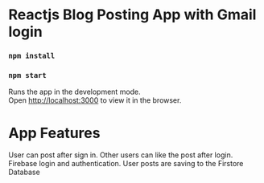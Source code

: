 # Reactjs Blog Posting App with Gmail login

### `npm install`

### `npm start`

Runs the app in the development mode.\
Open [http://localhost:3000](http://localhost:3000) to view it in the browser.

# App Features

User can post after sign in. Other users can like the post after login.
Firebase login and authentication. User posts are saving to the Firstore Database